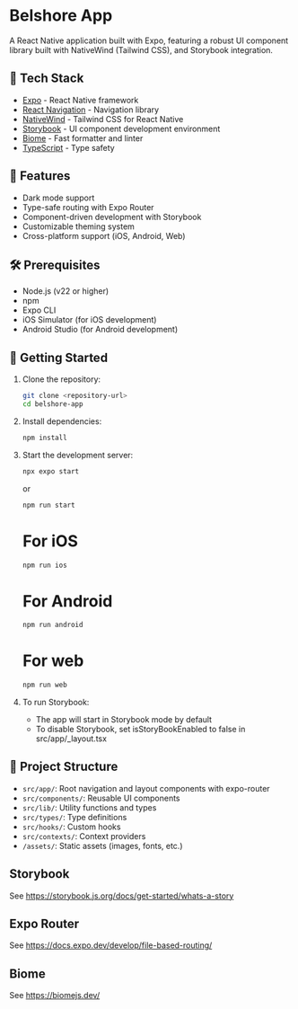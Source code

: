 # Belshore App

A React Native application built with Expo, featuring a robust UI component library built with NativeWind (Tailwind CSS), and Storybook integration.

## 🚀 Tech Stack

- [Expo](https://expo.dev/) - React Native framework
- [React Navigation](https://reactnavigation.org/) - Navigation library
- [NativeWind](https://www.nativewind.dev/) - Tailwind CSS for React Native
- [Storybook](https://storybook.js.org/) - UI component development environment
- [Biome](https://biomejs.dev/) - Fast formatter and linter
- [TypeScript](https://www.typescriptlang.org/) - Type safety

## 📱 Features

- Dark mode support
- Type-safe routing with Expo Router
- Component-driven development with Storybook
- Customizable theming system
- Cross-platform support (iOS, Android, Web)

## 🛠️ Prerequisites

- Node.js (v22 or higher)
- npm
- Expo CLI
- iOS Simulator (for iOS development)
- Android Studio (for Android development)

## 🚀 Getting Started

1. Clone the repository:
   ```bash
   git clone <repository-url>
   cd belshore-app
   ```

2. Install dependencies:
   ```bash
   npm install
   ```

3. Start the development server:
   ```bash
   npx expo start
   ```

   or

   ```bash
   npm run start
   ```

   # For iOS
   ```bash
   npm run ios
   ```

   # For Android
   ```bash
   npm run android
   ```

   # For web
   ```bash
   npm run web
   ```

4. To run Storybook:

   * The app will start in Storybook mode by default
   * To disable Storybook, set isStoryBookEnabled to false in src/app/_layout.tsx

## 📁 Project Structure

- `src/app/`: Root navigation and layout components with expo-router
- `src/components/`: Reusable UI components
- `src/lib/`: Utility functions and types
- `src/types/`: Type definitions
- `src/hooks/`: Custom hooks
- `src/contexts/`: Context providers
- `/assets/`: Static assets (images, fonts, etc.)

## Storybook

See https://storybook.js.org/docs/get-started/whats-a-story

## Expo Router

See https://docs.expo.dev/develop/file-based-routing/

## Biome

See https://biomejs.dev/